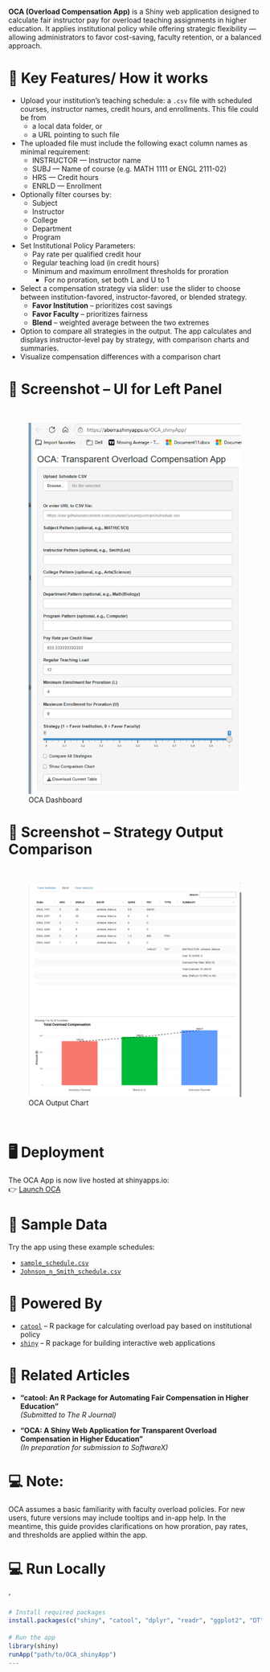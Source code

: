 **OCA (Overload Compensation App)** is a Shiny web application designed
to calculate fair instructor pay for overload teaching assignments in
higher education. It applies institutional policy while offering
strategic flexibility — allowing administrators to favor cost-saving,
faculty retention, or a balanced approach.

# 🔑 Key Features/ How it works

- Upload your institution’s teaching schedule: a `.csv` file with
  scheduled courses, instructor names, credit hours, and enrollments.
  This file could be from
  - a local data folder, or  
  - a URL pointing to such file
- The uploaded file must include the following exact column names as
  minimal requirement:
  - INSTRUCTOR — Instructor name
  - SUBJ — Name of course (e.g. MATH 1111 or ENGL 2111-02)
  - HRS — Credit hours
  - ENRLD — Enrollment
- Optionally filter courses by:
  - Subject
  - Instructor
  - College
  - Department
  - Program
- Set Institutional Policy Parameters:
  - Pay rate per qualified credit hour
  - Regular teaching load (in credit hours)
  - Minimum and maximum enrollment thresholds for proration
    - For no proration, set both L and U to 1
- Select a compensation strategy via slider: use the slider to choose
  between institution-favored, instructor-favored, or blended strategy.
  - **Favor Institution** – prioritizes cost savings
  - **Favor Faculty** – prioritizes fairness
  - **Blend** – weighted average between the two extremes
- Option to compare all strategies in the output. The app calculates and
  displays instructor-level pay by strategy, with comparison charts and
  summaries.
- Visualize compensation differences with a comparison chart

# 📸 Screenshot – UI for Left Panel

<br>

<figure>
<img src="pics/oca_dashboard.png" alt="OCA Dashboard" />
<figcaption aria-hidden="true">OCA Dashboard</figcaption>
</figure>

# 📸 Screenshot – Strategy Output Comparison

<br>

<figure>
<img src="pics/oca_output_right.png" alt="OCA Output Chart" />
<figcaption aria-hidden="true">OCA Output Chart</figcaption>
</figure>

<br>

# 🖥️ Deployment

The OCA App is now live hosted at shinyapps.io:  
👉 [Launch OCA](https://aberra.shinyapps.io/OCA_shinyApp/)

# 📁 Sample Data

Try the app using these example schedules:

- [`sample_schedule.csv`](https://raw.githubusercontent.com/dawit3000/OCA/main/sample_schedule.csv)  
- [`Johnson_n_Smith_schedule.csv`](https://raw.githubusercontent.com/dawit3000/OCA/main/Johnson_n_smith_schedule.csv)

# 🧰 Powered By

- [`catool`](https://github.com/dawit3000/catool) – R package for
  calculating overload pay based on institutional policy
- [`shiny`](https://shiny.posit.co/) – R package for building
  interactive web applications

# 📄 Related Articles

- **“catool: An R Package for Automating Fair Compensation in Higher
  Education”**  
  *(Submitted to The R Journal)*

- **“OCA: A Shiny Web Application for Transparent Overload Compensation
  in Higher Education”**  
  *(In preparation for submission to SoftwareX)*

# 💻 Note:

OCA assumes a basic familiarity with faculty overload policies. For new
users, future versions may include tooltips and in-app help. In the
meantime, this guide provides clarifications on how proration, pay
rates, and thresholds are applied within the app.

# 💻 Run Locally

’

``` r
# Install required packages
install.packages(c("shiny", "catool", "dplyr", "readr", "ggplot2", "DT", "shinyWidgets"))

# Run the app
library(shiny)
runApp("path/to/OCA_shinyApp")
---
```
